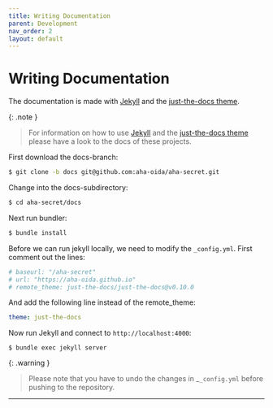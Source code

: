 ```yaml
---
title: Writing Documentation
parent: Development
nav_order: 2
layout: default
---
```


# Writing Documentation

The documentation is made with [Jekyll] and the [just-the-docs theme].

{: .note }
> For information on how to use [Jekyll] and the [just-the-docs theme] please have a look to the docs of these projects.

First download the docs-branch:

```bash
$ git clone -b docs git@github.com:aha-oida/aha-secret.git
```

Change into the docs-subdirectory:

```bash
$ cd aha-secret/docs
```

Next run bundler:

```bash
$ bundle install
```

Before we can run jekyll locally, we need to modify the `_config.yml`.
First comment out the lines:

```yaml
# baseurl: "/aha-secret"
# url: "https://aha-oida.github.io"
# remote_theme: just-the-docs/just-the-docs@v0.10.0
```

And add the following line instead of the remote_theme:

```yaml
theme: just-the-docs
```

Now run Jekyll and connect to `http://localhost:4000`:

```
$ bundle exec jekyll server
```

{: .warning }
> Please note that you have to undo the changes in _`_config.yml` before pushing
to the repository.

----
[Jekyll]: https://jekyllrb.com/docs/
[just-the-docs theme]: https://just-the-docs.github.io/just-the-docs/

